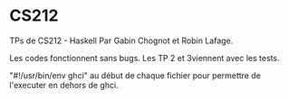 # CS212
TPs de CS212 - Haskell 
Par Gabin Chognot et Robin Lafage.

Les codes fonctionnent sans bugs.
Les TP 2 et 3viennent avec les tests.

"#!/usr/bin/env ghci" au début de chaque fichier pour permettre de l'executer en dehors de ghci.